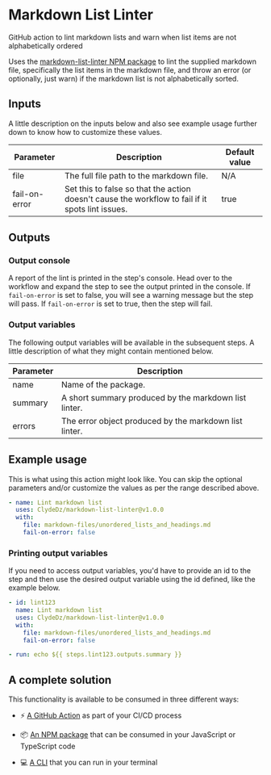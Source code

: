 # Markdown List Linter

GitHub action to lint markdown lists and warn when list items are not alphabetically ordered

Uses the [markdown-list-linter NPM package](https://github.com/ClydeDz/markdown-list-linter-npm) to lint the supplied markdown file, specifically the list items in the markdown file, and throw an error (or optionally, just warn) if the markdown list is not alphabetically sorted. 

## Inputs

A little description on the inputs below and also see example usage further down to know how to customize these values. 

| **Parameter** | **Description**                                                                                  | **Default value** |
| ------------- | ------------------------------------------------------------------------------------------------ | ----------------- |
| file          | The full file path to the markdown file.                                                         | N/A               |
| fail-on-error | Set this to false so that the action doesn't cause the workflow to fail if it spots lint issues. | true              |

## Outputs

### Output console 

A report of the lint is printed in the step's console. Head over to the workflow and expand the step to see the output printed in the console. If `fail-on-error` is set to false, you will see a warning message but the step will pass. If `fail-on-error` is set to true, then the step will fail. 

### Output variables 

The following output variables will be available in the subsequent steps. A little description of what they might contain mentioned below.

| **Parameter** | **Description**                                        |
| ------------- | ------------------------------------------------------ |
| name          | Name of the package.                                   |
| summary       | A short summary produced by the markdown list linter.  |
| errors        | The error object produced by the markdown list linter. |

## Example usage

This is what using this action might look like. You can skip the optional parameters and/or customize the values as per the range described above. 

```yaml
- name: Lint markdown list
  uses: ClydeDz/markdown-list-linter@v1.0.0
  with:
    file: markdown-files/unordered_lists_and_headings.md 
    fail-on-error: false
```

### Printing output variables

If you need to access output variables, you'd have to provide an id to the step and then use the desired output variable using the id defined, like the example below. 

```yaml
- id: lint123
  name: Lint markdown list
  uses: ClydeDz/markdown-list-linter@v1.0.0
  with:
    file: markdown-files/unordered_lists_and_headings.md
    fail-on-error: false   

- run: echo ${{ steps.lint123.outputs.summary }}
```

## A complete solution

This functionality is available to be consumed in three different ways:

* ⚡ [A GitHub Action](https://github.com/marketplace/actions/markdown-list-linter) as part of your CI/CD process

* 📦 [An NPM package](https://www.npmjs.com/package/markdown-list-linter) that can be consumed in your JavaScript or TypeScript code

* 💻 [A CLI](https://www.npmjs.com/package/markdown-list-linter-cli) that you can run in your terminal